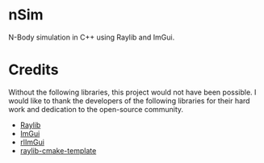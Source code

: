# nSim
N-Body simulation in C++ using Raylib and ImGui.

# Credits
Without the following libraries, this project would not have been possible. I would like to thank the developers of the following libraries for their hard work and dedication to the open-source community.

- [Raylib](https://www.raylib.com/)
- [ImGui](https://github.com/ocornut/imgui)
- [rlImGui](https://github.com/raylib-extras/rlImGui)
- [raylib-cmake-template](https://github.com/SasLuca/raylib-cmake-template)
